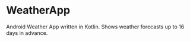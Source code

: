 # WeatherApp
Android Weather App written in Kotlin. Shows weather forecasts up to 16 days in advance.
